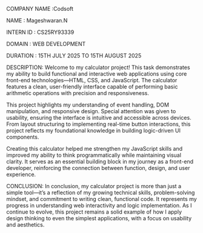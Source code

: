 COMPANY NAME :Codsoft

NAME : Mageshwaran.N

INTERN ID :  CS25RY93339

DOMAIN : WEB DEVELOPMENT 

DURATION :  15TH JULY 2025 TO  15TH AUGUST 2025

DESCRIPTION:
Welcome to my calculator project! This task demonstrates my ability to build functional and interactive web applications using core front-end technologies—HTML, CSS, and JavaScript. The calculator features a clean, user-friendly interface capable of performing basic arithmetic operations with precision and responsiveness.

This project highlights my understanding of event handling, DOM manipulation, and responsive design. Special attention was given to usability, ensuring the interface is intuitive and accessible across devices. From layout structuring to implementing real-time button interactions, this project reflects my foundational knowledge in building logic-driven UI components.

Creating this calculator helped me strengthen my JavaScript skills and improved my ability to think programmatically while maintaining visual clarity. It serves as an essential building block in my journey as a front-end developer, reinforcing the connection between function, design, and user experience.

CONCLUSION:
In conclusion, my calculator project is more than just a simple tool—it’s a reflection of my growing technical skills, problem-solving mindset, and commitment to writing clean, functional code. It represents my progress in understanding web interactivity and logic implementation. As I continue to evolve, this project remains a solid example of how I apply design thinking to even the simplest applications, with a focus on usability and aesthetics.
